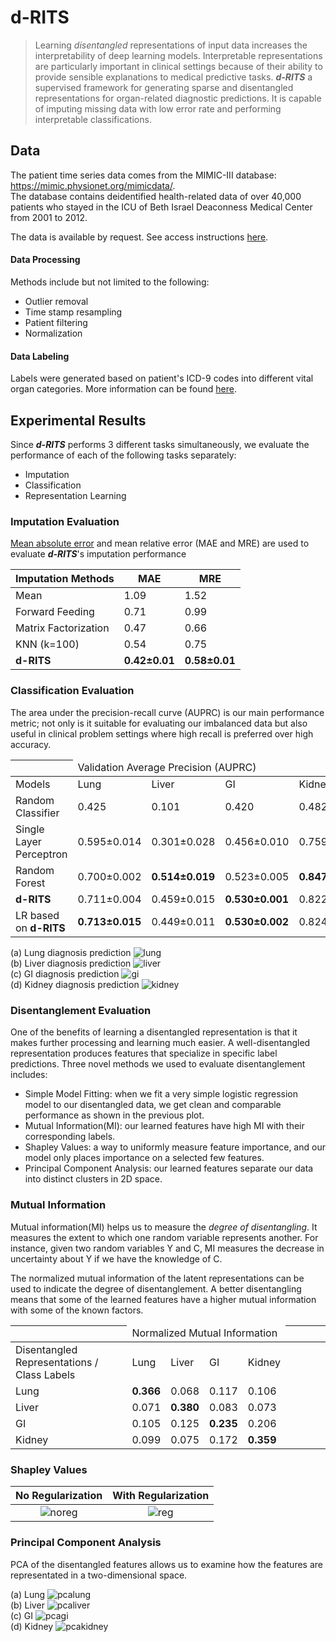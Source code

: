 # d-RITS 
<!-- - Disentangled Representation Learning for Medical Time Series -->

> Learning *disentangled* representations of input data increases the interpretability 
> of deep learning models. Interpretable representations are particularly important in 
> clinical settings because of their ability to provide sensible explanations to medical 
> predictive tasks. ***d-RITS*** a supervised framework for generating sparse and
> disentangled representations for organ-related diagnostic predictions. It is capable
> of imputing missing data with low error rate and performing interpretable classifications.

## Data

The patient time series data comes from the MIMIC-III database: https://mimic.physionet.org/mimicdata/.  
The database contains deidentified health-related data of over 40,000 patients who stayed in the ICU of Beth Israel Deaconness Medical Center from 2001 to 2012.  

The data is available by request. See access instructions [here](https://mimic.physionet.org/gettingstarted/access/).  

#### Data Processing

Methods include but not limited to the following: 

* Outlier removal
* Time stamp resampling
* Patient filtering
* Normalization

#### Data Labeling

Labels were generated based on patient's ICD-9 codes into different vital organ categories. More information can be found [here](https://en.wikipedia.org/wiki/List_of_ICD-9_codes).

## Experimental Results

Since ***d-RITS*** performs 3 different tasks simultaneously, we evaluate the performance of each of the following tasks separately:  
* Imputation
* Classification
* Representation Learning

### Imputation Evaluation

[Mean absolute error](https://en.wikipedia.org/wiki/Mean_absolute_error) and mean relative error (MAE and MRE) are used to evaluate ***d-RITS***'s imputation performance

| Imputation Methods          | MAE                          | MRE                          |
|-----------------------------|------------------------------|------------------------------|
| Mean                        | 1\.09                        | 1\.52                        |
| Forward Feeding             | 0\.71                        | 0\.99                        |
| Matrix Factorization        | 0\.47                        | 0\.66                        |
| KNN \(k=100\)               | 0\.54                        | 0\.75                        |
| **d-RITS**                  | **0\.42±0\.01**              | **0\.58±0\.01**              |


### Classification Evaluation

The area under the precision-recall curve (AUPRC) is our main performance metric; not only is it suitable for evaluating our imbalanced data but also useful in clinical problem settings where high recall is preferred over high accuracy. 

|  <td colspan=4>Validation Average Precision (AUPRC) ||||| 
|-|-|-|-|-
| Models                   | Lung              | Liver             | GI                | Kidney            |
| Random Classifier        | 0\.425            | 0\.101            | 0\.420            | 0\.482            |
| Single Layer Perceptron  | 0\.595±0\.014     | 0\.301±0\.028     | 0\.456±0\.010     | 0\.759±0\.011     |
| Random Forest            | 0\.700±0\.002     | **0\.514±0\.019** | 0\.523±0\.005     | **0\.847±0\.007** |
| **d-RITS**               | 0\.711±0\.004     | 0\.459±0\.015     | **0\.530±0\.001** | 0\.822±0\.033     |
| LR based on **d-RITS**   | **0\.713±0\.015** | 0\.449±0\.011     | **0\.530±0\.002** | 0\.824±0\.029     |
  
    
(a) Lung diagnosis prediction
![lung](https://github.com/amarisch/d-RITS/blob/main/images/prc/run_prc_plot_Lung_0.png)  
(b) Liver diagnosis prediction
![liver](https://github.com/amarisch/d-RITS/blob/main/images/prc/run_prc_plot_Liver_0.png)  
(c) GI diagnosis prediction
![gi](https://github.com/amarisch/d-RITS/blob/main/images/prc/run_prc_plot_GI_0.png)  
(d) Kidney diagnosis prediction
![kidney](https://github.com/amarisch/d-RITS/blob/main/images/prc/run_prc_plot_Kidney_0.png)  
  
### Disentanglement Evaluation

One of the benefits of learning a disentangled representation is that it makes further processing and learning much easier. A well-disentangled representation produces features that specialize in specific label predictions. Three novel methods we used to evaluate disentanglement includes:
* Simple Model Fitting: when we fit a very simple logistic regression model to our disentangled data, we get clean and comparable performance as shown in the previous plot.
* Mutual Information(MI): our learned features have high MI with their corresponding labels.
* Shapley Values: a way to uniformly measure feature importance, and our model only places importance on a selected few features.
* Principal Component Analysis: our learned features separate our data into distinct clusters in 2D space.

### Mutual Information
Mutual information(MI) helps us to measure the *degree of disentangling*. It measures the extent to which one random variable represents another. For instance, given two random variables Y and C, MI measures the decrease in uncertainty about Y if we have the knowledge of C.
  
The normalized mutual information of the latent representations can be used to indicate the degree of disentanglement. A better disentangling means that some of the learned features have a higher mutual information with some of the known factors.

| <td colspan=5>Normalized Mutual Information |||||
|-|-|-|-|-|
| Disentangled Representations / Class Labels | Lung       | Liver           | GI                 | Kidney             |
|  Lung     | **0\.366** | 0\.068          | 0\.117             | 0\.106             |
|  Liver    | 0\.071     | **0\.380**      | 0\.083             | 0\.073             |
|  GI       | 0\.105     | 0\.125          | **0\.235**         | 0\.206             |
|  Kidney   | 0\.099     | 0\.075          | 0\.172             | **0\.359**         |


### Shapley Values
  
No Regularization          |  With Regularization
:-------------------------:|:-------------------------:
![noreg](https://github.com/amarisch/d-RITS/blob/main/images/shap/shap_noreg.png)  |  ![reg](https://github.com/amarisch/d-RITS/blob/main/images/shap/shap_elas.png)


### Principal Component Analysis

PCA of the disentangled features allows us to examine how the features are representated in a two-dimensional space.

(a) Lung
![pcalung](https://github.com/amarisch/d-RITS/blob/main/images/pca/pca_run3_Lung.png)  
(b) Liver
![pcaliver](https://github.com/amarisch/d-RITS/blob/main/images/pca/pca_run3_Liver.png)  
(c) GI
![pcagi](https://github.com/amarisch/d-RITS/blob/main/images/pca/pca_run3_GI.png)  
(d) Kidney
![pcakidney](https://github.com/amarisch/d-RITS/blob/main/images/pca/pca_run3_Kidney.png)  